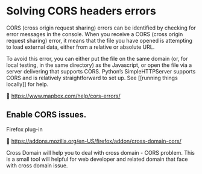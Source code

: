 # Solving CORS headers errors

CORS (cross origin request sharing) errors can be identified by checking for error messages in the console.
When you receive a CORS (cross origin request sharing) error, it means that the file you have opened is attempting to load external data, either from a relative or absolute URL.

To avoid this error, you can either put the file on the same domain (or, for local testing, in the same directory) as the Javascript, or open the file via a server delivering that supports CORS. Python’s SimpleHTTPServer supports CORS and is relatively straightforward to set up. See [[running things locally]] for help.

:link: https://www.mapbox.com/help/cors-errors/


## Enable CORS issues.

Firefox plug-in

:link: https://addons.mozilla.org/en-US/firefox/addon/cross-domain-cors/

Cross Domain will help you to deal with cross domain - CORS problem. This is a small tool will helpful for web developer and related domain that face with cross domain issue.